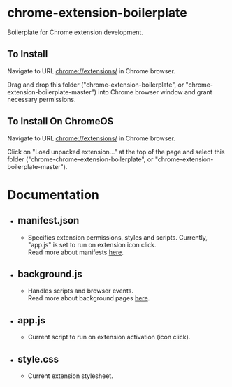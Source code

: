 # chrome-extension-boilerplate
Boilerplate for Chrome extension development.

## To Install
Navigate to URL [chrome://extensions/](chrome://extensions/) in Chrome browser.

Drag and drop this folder ("chrome-extension-boilerplate", or "chrome-extension-boilerplate-master") into Chrome browser window and grant necessary permissions.

## To Install On ChromeOS
Navigate to URL [chrome://extensions/](chrome://extensions/) in Chrome browser.

Click on "Load unpacked extension..." at the top of the page and select this folder ("chrome-chrome-extension-boilerplate", or "chrome-extension-boilerplate-master").


# Documentation 

- ## manifest.json
    - Specifies extension permissions, styles and scripts. Currently, "app.js" is set to run on extension icon click.  
Read more about manifests [here](https://developer.chrome.com/extensions/manifest).

- ## background.js
    - Handles scripts and browser events.  
    Read more about background pages [here](https://developer.chrome.com/extensions/background_pages).

- ## app.js
    - Current script to run on extension activation (icon click).

- ## style.css
    - Current extension stylesheet.
